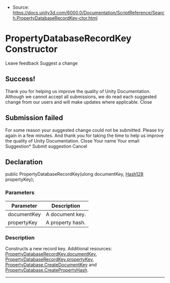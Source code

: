 * Source: https://docs.unity3d.com/6000.0/Documentation/ScriptReference/Search.PropertyDatabaseRecordKey-ctor.html

# PropertyDatabaseRecordKey Constructor
Leave feedback
Suggest a change
## Success!
Thank you for helping us improve the quality of Unity Documentation. Although we cannot accept all submissions, we do read each suggested change from our users and will make updates where applicable.
Close
## Submission failed
For some reason your suggested change could not be submitted. Please <a>try again</a> in a few minutes. And thank you for taking the time to help us improve the quality of Unity Documentation.
Close
Your name Your email Suggestion* Submit suggestion
Cancel
## Declaration
public PropertyDatabaseRecordKey(ulong documentKey, [Hash128](https://docs.unity3d.com/6000.0/Documentation/ScriptReference/Hash128.html) propertyKey); 
### Parameters
Parameter | Description  
---|---  
documentKey | A document key.  
propertyKey | A property hash.  
### Description
Constructs a new record key.
Additional resources: [PropertyDatabaseRecordKey.documentKey](https://docs.unity3d.com/6000.0/Documentation/ScriptReference/Search.PropertyDatabaseRecordKey-documentKey.html), [PropertyDatabaseRecordKey.propertyKey](https://docs.unity3d.com/6000.0/Documentation/ScriptReference/Search.PropertyDatabaseRecordKey-propertyKey.html), [PropertyDatabase.CreateDocumentKey](https://docs.unity3d.com/6000.0/Documentation/ScriptReference/Search.PropertyDatabase.CreateDocumentKey.html) and [PropertyDatabase.CreatePropertyHash](https://docs.unity3d.com/6000.0/Documentation/ScriptReference/Search.PropertyDatabase.CreatePropertyHash.html).
* * *
